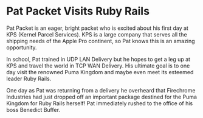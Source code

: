 # Pat Packet Visits Ruby Rails

Pat Packet is an eager, bright packet who is excited about his first day at KPS
(Kernel Parcel Services). KPS is a large company that serves all the shipping
needs of the Apple Pro continent, so Pat knows this is an amazing opportunity.

In school, Pat trained in UDP LAN Delivery but he hopes to get a leg up at KPS
and travel the world in TCP WAN Delivery. His ultimate goal is to one day visit
the renowned Puma Kingdom and maybe even meet its esteemed leader Ruby Rails.

One day as Pat was returning from a delivery he overheard that Firechrome
Industries had just dropped off an important package destined for the Puma
Kingdom for Ruby Rails herself! Pat immediately rushed to the office of his boss
Benedict Buffer.
